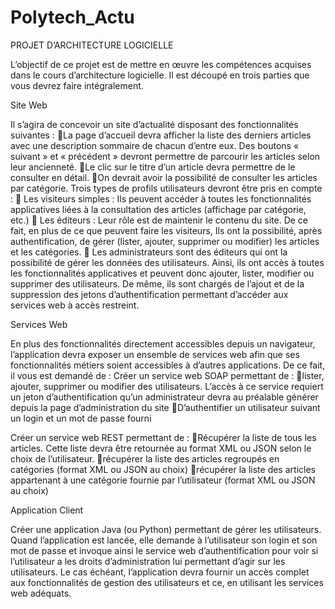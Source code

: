 # Polytech_Actu
PROJET D’ARCHITECTURE LOGICIELLE

L’objectif de ce projet est de mettre en œuvre les compétences acquises dans le cours d’architecture
logicielle. Il est découpé en trois parties que vous devrez faire intégralement.

Site Web

Il s’agira de concevoir un site d’actualité disposant des fonctionnalités suivantes :
La page d’accueil devra afficher la liste des derniers articles avec une description sommaire de
chacun d’entre eux. Des boutons « suivant » et « précédent » devront permettre de parcourir
les articles selon leur ancienneté.
Le clic sur le titre d’un article devra permettre de le consulter en détail.
On devrait avoir la possibilité de consulter les articles par catégorie.
Trois types de profils utilisateurs devront être pris en compte :
 Les visiteurs simples : Ils peuvent accéder à toutes les fonctionnalités applicatives liées
à la consultation des articles (affichage par catégorie, etc.)
 Les éditeurs : Leur rôle est de maintenir le contenu du site. De ce fait, en plus de ce
que peuvent faire les visiteurs, Ils ont la possibilité, après authentification, de gérer
(lister, ajouter, supprimer ou modifier) les articles et les catégories.
 Les administrateurs sont des éditeurs qui ont la possibilité de gérer les données des
utilisateurs. Ainsi, ils ont accès à toutes les fonctionnalités applicatives et peuvent
donc ajouter, lister, modifier ou supprimer des utilisateurs. De même, ils sont chargés
de l’ajout et de la suppression des jetons d’authentification permettant d’accéder aux
services web à accès restreint.

Services Web

En plus des fonctionnalités directement accessibles depuis un navigateur, l’application devra exposer
un ensemble de services web afin que ses fonctionnalités métiers soient accessibles à d’autres
applications. De ce fait, il vous est demandé de :
Créer un service web SOAP permettant de :
lister, ajouter, supprimer ou modifier des utilisateurs. L’accès à ce service requiert un
jeton d’authentification qu’un administrateur devra au préalable générer depuis la
page d’administration du site
D’authentifier un utilisateur suivant un login et un mot de passe fourni

Créer un service web REST permettant de :
Récupérer la liste de tous les articles. Cette liste devra être retournée au format XML
ou JSON selon le choix de l’utilisateur.
récupérer la liste des articles regroupés en catégories (format XML ou JSON au choix)
récupérer la liste des articles appartenant à une catégorie fournie par l’utilisateur
(format XML ou JSON au choix)

Application Client

Créer une application Java (ou Python) permettant de gérer les utilisateurs. Quand l’application est
lancée, elle demande à l’utilisateur son login et son mot de passe et invoque ainsi le service web
d’authentification pour voir si l’utilisateur a les droits d’administration lui permettant d’agir sur les
utilisateurs. Le cas échéant, l’application devra fournir un accès complet aux fonctionnalités de gestion
des utilisateurs et ce, en utilisant les services web adéquats.

